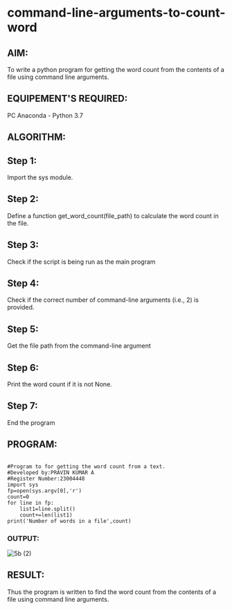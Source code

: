# command-line-arguments-to-count-word
## AIM:
To write a python program for getting the word count from the contents of a file using command line arguments.
## EQUIPEMENT'S REQUIRED: 
PC
Anaconda - Python 3.7
## ALGORITHM: 
## Step 1:
Import the sys module.

## Step 2:
Define a function get_word_count(file_path) to calculate the word count in the file.

## Step 3:
Check if the script is being run as the main program

## Step 4:
Check if the correct number of command-line arguments (i.e., 2) is provided.

## Step 5:
Get the file path from the command-line argument

## Step 6:
Print the word count if it is not None.

## Step 7:
End the program

## PROGRAM:
```

#Program to for getting the word count from a text.
#Developed by:PRAVIN KUMAR A
#Register Number:23004448
import sys
fp=open(sys.argv[0],'r')
count=0
for line in fp:
    list1=line.split()
    count+=len(list1)
print('Number of words in a file',count)
```
### OUTPUT:
![5b (2)](https://github.com/RAVENPRAVIN/command-line-arguments-to-count-word/assets/146820534/c942994b-0b8f-436e-8123-c5e5b02fb51b)

## RESULT:
Thus the program is written to find the word count from the contents of a file using command line arguments.
